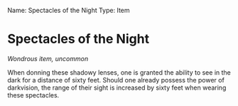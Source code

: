 Name: Spectacles of the Night
Type: Item

# Spectacles of the Night
_Wondrous item, uncommon_

When donning these shadowy lenses, one is granted the ability to see in the dark for a distance of sixty feet. Should one already possess the power of darkvision, the range of their sight is increased by sixty feet when wearing these spectacles.
